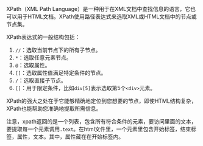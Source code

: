 XPath（XML Path Language）是一种用于在XML文档中查找信息的语言，它也可以用于HTML文档。XPath使用路径表达式来选取XML或HTML文档中的节点或节点集。

XPath表达式的一般结构包括：
1. `//`：选取当前节点下的所有子节点。
2. `*`：选取任意元素节点。
3. `@`：选取属性。
4. `[]`：选取属性值满足特定条件的节点。
5. `/`：选取直接子节点。
6. `[]`：用于限定条件，比如`div[5]`表示选取第5个`<div>`元素。

XPath的强大之处在于它能够精确地定位到您想要的节点，即使HTML结构复杂，XPath也能帮助您准确地提取所需信息。

注意，xpath返回的是一个列表，包含所有符合条件的元素，要访问里面的文本，要提取每一个元素调用`.text`。在html文件里，一个元素里包含开始标签，结束标签，属性，文本。其中，属性藏在在开始标签内。